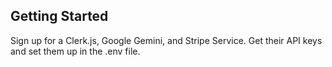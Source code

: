 ## Getting Started

Sign up for a Clerk.js, Google Gemini, and Stripe Service. Get their API keys and set them up in the .env file.
